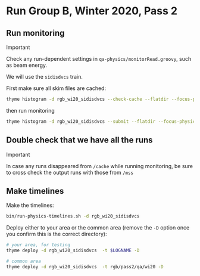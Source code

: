# Run Group B, Winter 2020, Pass 2

## Run monitoring

> [!IMPORTANT]
> Check any run-dependent settings in `qa-physics/monitorRead.groovy`, such as beam energy.

We will use the `sidisdvcs` train.

First make sure all skim files are cached:
```bash
thyme histogram -d rgb_wi20_sidisdvcs --check-cache --flatdir --focus-physics /cache/clas12/rg-b/production/recon/spring2020/torus-1/pass2/v1/dst/train/sidisdvcs
```
then run monitoring
```bash
thyme histogram -d rgb_wi20_sidisdvcs --submit --flatdir --focus-physics /cache/clas12/rg-b/production/recon/spring2020/torus-1/pass2/v1/dst/train/sidisdvcs
```

## Double check that we have all the runs

> [!IMPORTANT]
> In case any runs disappeared from `/cache` while running monitoring, be sure to cross check the output
> runs with those from `/mss`

## Make timelines

Make the timelines:
```bash
bin/run-physics-timelines.sh -d rgb_wi20_sidisdvcs
```

Deploy either to your area or the common area (remove the `-D` option once you confirm this is the correct directory):
```bash
# your area, for testing
thyme deploy -d rgb_wi20_sidisdvcs  -t $LOGNAME -D

# common area
thyme deploy -d rgb_wi20_sidisdvcs  -t rgb/pass2/qa/wi20 -D
```

